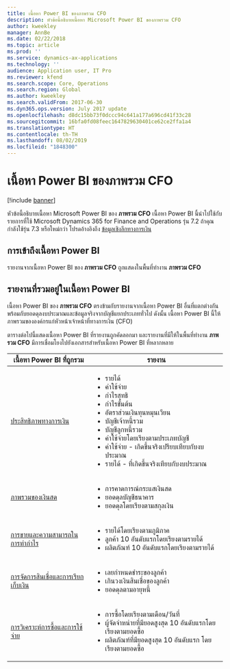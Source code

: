 ```yaml
---
title: เนื้อหา Power BI ของภาพรวม CFO
description: หัวข้อนี้อธิบายเนื้อหา Microsoft Power BI ของภาพรวม CFO
author: kweekley
manager: AnnBe
ms.date: 02/22/2018
ms.topic: article
ms.prod: ''
ms.service: dynamics-ax-applications
ms.technology: ''
audience: Application user, IT Pro
ms.reviewer: kfend
ms.search.scope: Core, Operations
ms.search.region: Global
ms.author: kweekley
ms.search.validFrom: 2017-06-30
ms.dyn365.ops.version: July 2017 update
ms.openlocfilehash: d8dc15bb73f0dccc94c641a177a696cd41f33c28
ms.sourcegitcommit: 16bfa0fd08feec1647829630401ce62ce2ffa1a4
ms.translationtype: HT
ms.contentlocale: th-TH
ms.lasthandoff: 08/02/2019
ms.locfileid: "1848300"
---
```

# <a name="cfo-overview-power-bi-content"></a>เนื้อหา Power BI ของภาพรวม CFO

[!include [banner](../includes/banner.md)] 

หัวข้อนี้อธิบายเนื้อหา Microsoft Power BI ของ **ภาพรวม CFO** เนื้อหา Power BI นี้นำไปใช้กับรายการที่ใช้ Microsoft Dynamics 365 for Finance and Operations รุ่น 7.2 ถ้าคุณกำลังใช้รุ่น 7.3 หรือใหม่กว่า โปรดอ้างอิงถึง [ข้อมูลเชิงลึกทางการเงิน](financial-insights.md)

## <a name="accessing-the-power-bi-content"></a>การเข้าถึงเนื้อหา Power BI

รายงานจากเนื้อหา Power BI ของ **ภาพรวม CFO** ถูกแสดงในพื้นที่ทำงาน **ภาพรวม CFO**

## <a name="reports-that-are-included-in-the-power-bi-content"></a>รายงานที่รวมอยู่ในเนื้อหา Power BI
เนื้อหา Power BI ของ **ภาพรวม CFO** ตรงข้ามกับรายงานจากเนื้อหา Power BI อื่นที่แตกต่างกัน พร้อมกับยอดดุลงบประมาณและข้อมูลจริงจากบัญชีแยกประเภททั่วไป ดังนั้น เนื้อหา Power BI นี้ให้ภาพรวมขององค์กรแก่หัวหน้าเจ้าหน้าที่ทางการเงิน (CFO)

ตารางต่อไปนี้แสดงเนื้อหา Power BI ที่รายงานถูกคัดลอกมา และรายงานที่มีให้ในพื้นที่ทำงาน **ภาพรวม CFO** มีการเชื่อมโยงไปยังเอกสารสำหรับเนื้อหา Power BI ที่หลากหลาย

| เนื้อหา Power BI ที่ถูกรวม | รายงาน |
|-----------------------------------|---------|
| [ประสิทธิภาพทางการเงิน](financial-performance-power-bi-content-pack.md) | <ul><li>รายได้</li><li>ค่าใช้จ่าย</li><li>กำไรสุทธิ</li><li>กำไรขั้นต้น</li><li>อัตราส่วนเงินทุนหมุนเวียน</li><li>บัญชีเจ้าหนี้รวม</li><li>บัญชีลูกหนี้รวม</li><li>ค่าใช้จ่ายโดยเรียงตามประเภทบัญชี</li><li>ค่าใช้จ่าย - เกิดขึ้นจริงเปรียบเทียบกับงบประมาณ</li><li>รายได้ - ที่เกิดขึ้นจริงเทียบกับงบประมาณ</li></ul> |
| [ภาพรวมของเงินสด](../../financials/cash-bank-management/Cash-Overview-Power-BI-content.md) | <ul><li>การคาดการณ์กระแสเงินสด</li><li>ยอดดุลบัญชีธนาคาร</li><li>ยอดดุลโดยเรียงตามสกุลเงิน</li></ul> |
| [การขายและความสามารถในการทำกำไร](sales-profitability-performance-content-pack.md) | <ul><li>รายได้โดยเรียงตามภูมิภาค</li><li>ลูกค้า 10 อันดับแรกโดยเรียงตามรายได้</li><li>ผลิตภัณฑ์ 10 อันดับแรกโดยเรียงตามรายได้</li></ul> |
| [การจัดการสินเชื่อและการเรียกเก็บเงิน](../../financials/accounts-receivable/credit-collections-power-bi.md) | <ul><li>เลยกำหนดชำระของลูกค้า</li><li>เกินวงเงินสินเชื่อของลูกค้า</li><li>ยอดดุลตามอายุหนี้</li></ul> |
| [การวิเคราะห์การซื้อและการใช้จ่าย](../../financials/accounts-receivable/credit-collections-power-bi.md) | <ul><li>การซื้อโดยเรียงตามเดือน/วันที่</li><li>ผู้จัดจำหน่ายที่มียอดสูงสุด 10 อันดับแรกโดยเรียงตามยอดซื้อ</li><li>ผลิตภัณฑ์ที่มียอดสูงสุด 10 อันดับแรก โดยเรียงตามยอดซื้อ</li></ul> |
